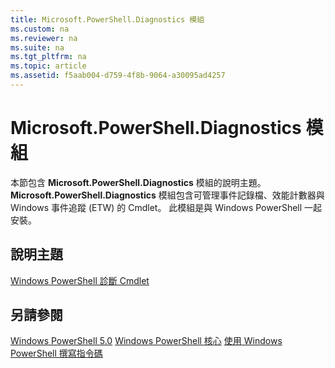 ```yaml
---
title: Microsoft.PowerShell.Diagnostics 模組
ms.custom: na
ms.reviewer: na
ms.suite: na
ms.tgt_pltfrm: na
ms.topic: article
ms.assetid: f5aab004-d759-4f8b-9064-a30095ad4257
---
```

# Microsoft.PowerShell.Diagnostics 模組
本節包含 **Microsoft.PowerShell.Diagnostics** 模組的說明主題。 **Microsoft.PowerShell.Diagnostics** 模組包含可管理事件記錄檔、效能計數器與 Windows 事件追蹤 (ETW) 的 Cmdlet。 此模組是與 Windows PowerShell 一起安裝。

## 說明主題
[Windows PowerShell 診斷 Cmdlet](http://go.microsoft.com/fwlink/?LinkID=245858)

## 另請參閱
[Windows PowerShell 5.0](Windows-PowerShell-5.0.md)
[Windows PowerShell 核心](https://technet.microsoft.com/en-us/library/4b75f1e4-f327-48f3-92ab-bf5435094d41)
[使用 Windows PowerShell 撰寫指令碼](../../getting-started/fundamental/Scripting-with-Windows-PowerShell.md)



<!--HONumber=May16_HO2-->



